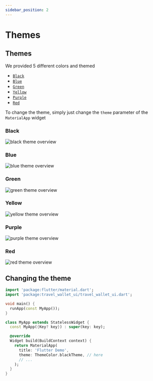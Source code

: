 ```yaml
---
sidebar_position: 2
---
```


# Themes

## Themes

We provided 5 different colors and themed

- [`Black`](#black)
- [`Blue`](#blue)
- [`Green`](#green)
- [`Yellow`](#yellow)
- [`Purple`](#purple)
- [`Red`](#red)

To change the theme, simply just change the `theme` parameter of the `MaterialApp` widget
### Black


![black theme overview](/img/docs/customize/themes/theme-black-overview.png)

### Blue

![blue theme overview](/img/docs/customize/themes/theme-blue-overview.png)

### Green

![green theme overview](/img/docs/customize/themes/theme-green-overview.png)

### Yellow

![yellow theme overview](/img/docs/customize/themes/theme-yellow-overview.png)

### Purple

![purple theme overview](/img/docs/customize/themes/theme-purple-overview.png)
### Red

![red theme overview](/img/docs/customize/themes/theme-red-overview.png)

## Changing the theme

```dart
import 'package:flutter/material.dart';
import 'package:travel_wallet_ui/travel_wallet_ui.dart';

void main() {
  runApp(const MyApp());
}

class MyApp extends StatelessWidget {
  const MyApp({Key? key}) : super(key: key);

  @override
  Widget build(BuildContext context) {
    return MaterialApp(
      title: 'Flutter Demo',
      theme: ThemeColor.blackTheme, // here
      // ...
    );
  }
}
```
